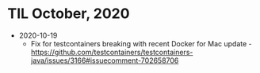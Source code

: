 # TIL October, 2020

- 2020-10-19
  - Fix for testcontainers breaking with recent Docker for Mac update -
    <https://github.com/testcontainers/testcontainers-java/issues/3166#issuecomment-702658706>
